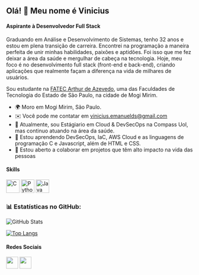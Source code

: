 ## Olá! 👋 Meu nome é Vinicius

#### Aspirante à Desenvolvedor Full Stack

Graduando em Análise e Desenvolvimento de Sistemas, tenho 32 anos e estou em plena transição de carreira. Encontrei na programação a maneira perfeita de unir minhas habilidades, paixões e aptidões. Foi isso que me fez deixar a área da saúde e mergulhar de cabeça na tecnologia. Hoje, meu foco é no desenvolvimento full stack (front-end e back-end), criando aplicações que realmente façam a diferença na vida de milhares de usuários.

Sou estudante na [FATEC Arthur de Azevedo](https://fatecmm.cps.sp.gov.br/), uma das Faculdades de Tecnologia do Estado de São Paulo, na cidade de Mogi Mirim.

* 🌍  Moro em Mogi Mirim, São Paulo.
* ✉️  Você pode me contatar em [vinicius.emanuelds@gmail.com](mailto:vinicius.emanuelds@gmail.com)
* 🚀  Atualmente, sou Estágiario em Cloud & DevSecOps na Compass Uol, mas continuo atuando na área da saúde.
* 🧠  Estou aprendendo DevSecOps, IaC, AWS Cloud e as linguagens de programação C e Javascript, além de HTML e CSS.
* 🤝  Estou aberto a colaborar em projetos que têm alto impacto na vida das pessoas

#### Skills

<p align="left">
<a href="https://docs.microsoft.com/en-us/cpp/?view=msvc-170" target="_blank" rel="noreferrer"><img src="https://raw.githubusercontent.com/danielcranney/readme-generator/main/public/icons/skills/c-colored.svg" width="36" height="36" alt="C" /></a>
<a href="https://www.python.org/" target="_blank" rel="noreferrer"><img src="https://raw.githubusercontent.com/danielcranney/readme-generator/main/public/icons/skills/python-colored.svg" width="36" height="36" alt="Python" /></a>
<a href="https://www.java.com/pt-BR/" target="_blank" rel="noreferrer"><img src="https://raw.githubusercontent.com/jmnote/z-icons/master/svg/java.svg" width="36" height="36" alt="Java" /></a>
</p>

### 📊 Estatísticas no GitHub:
![GitHub Stats](https://github-readme-stats.vercel.app/api?username=vinicius-emanuelds&theme=transparent&bg_color=000&border_color=30A3DC&show_icons=true&icon_color=30A3DC&title_color=E94D5F&text_color=FFF)
</div>

[![Top Langs](https://github-readme-stats.vercel.app/api/top-langs/?username=vinicius-emanuelds&layout=compact&title_color=fff&text_color=f8f8f2&hide=java&bg_color=171c24)](https://github.com/vinicius-emanuelds)

#### Redes Sociais

<p align="left">
<a href="https://github.com/vinicius-emanuelds" target="_blank" rel="noreferrer"><img src="https://raw.githubusercontent.com/danielcranney/readme-generator/main/public/icons/socials/github-dark.svg" width="32" height="32" /></a>
<a href="https://www.linkedin.com/in/viniciusesilva/" target="_blank" rel="noreferrer"><img src="https://raw.githubusercontent.com/danielcranney/readme-generator/main/public/icons/socials/linkedin.svg" width="32" height="32" /></a>
</p>
